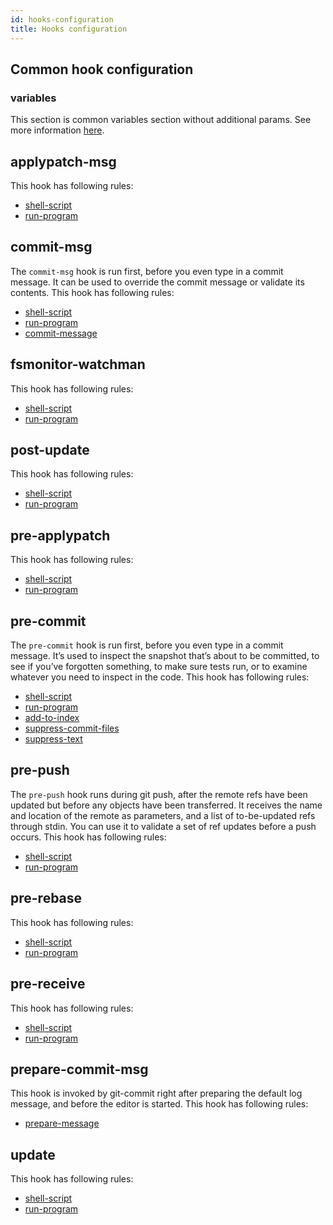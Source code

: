 ```yaml
---
id: hooks-configuration
title: Hooks configuration
---
```


## Common hook configuration

### variables

This section is common variables section without additional params. See more
information [here](./variables.md).

## applypatch-msg

This hook has following rules:

- [shell-script](./rules/shell-script)
- [run-program](./rules/run-program)

## commit-msg

The `commit-msg` hook is run first, before you even type in a commit message.
It can be used to override the commit message or validate its contents.
This hook has following rules:

- [shell-script](./rules/shell-script)
- [run-program](./rules/run-program)
- [commit-message](./rules/commit-message)

## fsmonitor-watchman

This hook has following rules:

- [shell-script](./rules/shell-script)
- [run-program](./rules/run-program)

## post-update

This hook has following rules:

- [shell-script](./rules/shell-script)
- [run-program](./rules/run-program)

## pre-applypatch

This hook has following rules:

- [shell-script](./rules/shell-script)
- [run-program](./rules/run-program)

## pre-commit

The `pre-commit` hook is run first, before you even type in a commit message.
It’s used to inspect the snapshot that’s about to be committed, to see if you’ve
forgotten something, to make sure tests run, or to examine whatever you need to
inspect in the code. This hook has following rules:

- [shell-script](./rules/shell-script)
- [run-program](./rules/run-program)
- [add-to-index](./rules/add-to-index)
- [suppress-commit-files](./rules/suppress-commit-files)
- [suppress-text](./rules/suppressed-text)

## pre-push

The `pre-push` hook runs during git push, after the remote refs have been updated
but before any objects have been transferred. It receives the name and location
of the remote as parameters, and a list of to-be-updated refs through stdin.
You can use it to validate a set of ref updates before a push occurs. This hook
has following rules:

- [shell-script](./rules/shell-script)
- [run-program](./rules/run-program)

## pre-rebase

This hook has following rules:

- [shell-script](./rules/shell-script)
- [run-program](./rules/run-program)

## pre-receive

This hook has following rules:

- [shell-script](./rules/shell-script)
- [run-program](./rules/run-program)

## prepare-commit-msg

This hook is invoked by git-commit right after preparing the default log message,
and before the editor is started. This hook has following rules:

- [prepare-message](./rules/prepare-message)

## update

This hook has following rules:

- [shell-script](./rules/shell-script)
- [run-program](./rules/run-program)
